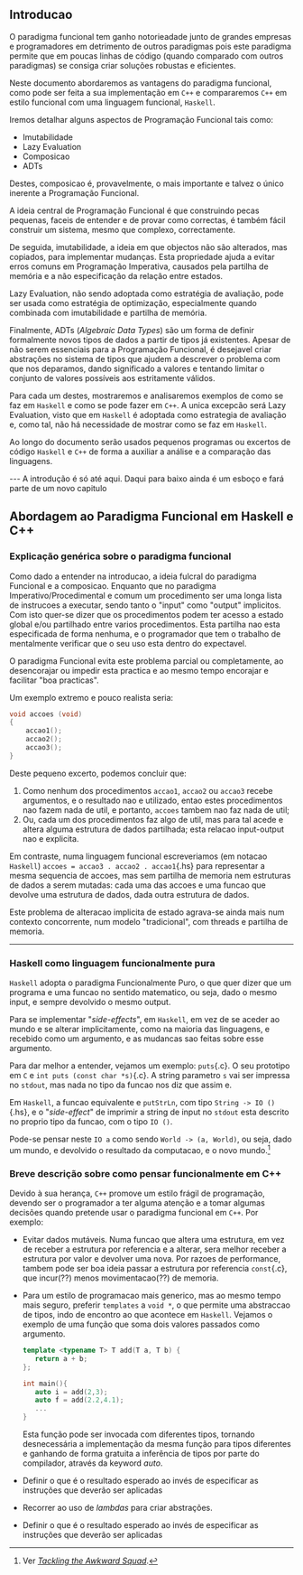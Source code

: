 ## Introducao

O paradigma funcional tem ganho notorieadade junto de grandes empresas e
programadores em detrimento de outros paradigmas pois este paradigma permite
que em poucas linhas de código (quando comparado com outros paradigmas) se
consiga criar soluções robustas e eficientes.

Neste documento abordaremos as vantagens do paradigma funcional, como pode ser
feita a sua implementação em `C++` e compararemos `C++` em estilo funcional com
uma linguagem funcional, `Haskell`.

Iremos detalhar alguns aspectos de Programação Funcional tais como:

 * Imutabilidade
 * Lazy Evaluation
 * Composicao
 * ADTs

Destes, composicao é, provavelmente, o mais importante e talvez o único
inerente a Programação Funcional. 

A ideia central de Programação Funcional é que construindo pecas pequenas,
faceis de entender e de provar como correctas, é também fácil construir um
sistema, mesmo que complexo, correctamente.

De seguida, imutabilidade, a ideia em que objectos não são alterados, mas
copiados, para implementar mudanças. Esta propriedade ajuda a evitar erros
comuns em Programação Imperativa, causados pela partilha de memória e a não
especificação da relação entre estados.

Lazy Evaluation, não sendo adoptada como estratégia de avaliação, pode ser
usada como estratégia de optimização, especialmente quando combinada com
imutabilidade e partilha de memória.

Finalmente, ADTs (_Algebraic Data Types_) são um forma de definir formalmente
novos tipos de dados a partir de tipos já existentes. Apesar de não serem
essenciais para a Programação Funcional, é desejavel criar abstrações no
sistema de tipos que ajudem a descrever o problema com que nos deparamos, dando
significado a valores e tentando limitar o conjunto de valores possíveis aos
estritamente válidos.

Para cada um destes, mostraremos e analisaremos exemplos de como se faz em
`Haskell` e como se pode fazer em `C++`. A unica excepcão será Lazy Evaluation,
visto que em `Haskell` é adoptada como estrategia de avaliação e, como tal, não
há necessidade de mostrar como se faz em `Haskell`.

Ao longo do documento serão usados pequenos programas ou excertos de código
`Haskell` e `C++` de forma a auxiliar a análise e a comparação das linguagens.

--- A introdução é só até aqui. Daqui para baixo ainda é um esboço e fará parte de um novo capitulo

## Abordagem ao Paradigma Funcional em Haskell e C++

### Explicação genérica sobre o paradigma funcional

Como dado a entender na introducao, a ideia fulcral do paradigma Funcional e a
composicao. Enquanto que no paradigma Imperativo/Procedimental e comum um
procedimento ser uma longa lista de instrucoes a executar, sendo tanto o
"input" como "output" implicitos. Com isto quer-se dizer que os procedimentos
podem ter acesso a estado global e/ou partilhado entre varios procedimentos.
Esta partilha nao esta especificada de forma nenhuma, e o programador que tem o
trabalho de mentalmente verificar que o seu uso esta dentro do expectavel.

O paradigma Funcional evita este problema parcial ou completamente, ao
desencorajar ou impedir esta practica e ao mesmo tempo encorajar e facilitar
"boa practicas".

Um exemplo extremo e pouco realista seria:

```cpp
void accoes (void)
{
	accao1();
	accao2();
	accao3();
}
```

Deste pequeno excerto, podemos concluir que:

 1. Como nenhum dos procedimentos `accao1`, `accao2` ou `accao3` recebe
    argumentos, e o resultado nao e utilizado, entao estes procedimentos nao
    fazem nada de util, e portanto, `accoes` tambem nao faz nada de util;
 2. Ou, cada um dos procedimentos faz algo de util, mas para tal acede e altera
    alguma estrutura de dados partilhada; esta relacao input-output nao e
    explicita.

Em contraste, numa linguagem funcional escreveriamos (em notacao `Haskell`)
`accoes = accao3 . accao2 . accao1`{.hs} para representar a mesma sequencia de
accoes, mas sem partilha de memoria nem estruturas de dados a serem mutadas:
cada uma das accoes e uma funcao que devolve uma estrutura de dados, dada outra
estrutura de dados.

Este problema de alteracao implicita de estado agrava-se ainda mais num
contexto concorrente, num modelo "tradicional", com threads e partilha de
memoria.

---

### Haskell como linguagem funcionalmente pura

`Haskell` adopta o paradigma Funcionalmente Puro, o que quer dizer que um
programa e uma funcao no sentido matematico, ou seja, dado o mesmo input, e
sempre devolvido o mesmo output.

Para se implementar "_side-effects_", em `Haskell`, em vez de se aceder ao
mundo e se alterar implicitamente, como na maioria das linguagens, e recebido
como um argumento, e as mudancas sao feitas sobre esse argumento.

Para dar melhor a entender, vejamos um exemplo: `puts`{.c}. O seu prototipo em
`C` e `int puts (const char *s)`{.c}. A string parametro `s` vai ser impressa
no `stdout`, mas nada no tipo da funcao nos diz que assim e.

Em `Haskell`, a funcao equivalente e `putStrLn`, com tipo `String -> IO ()`{.hs},
e o "_side-effect_" de imprimir a string de input no `stdout` esta descrito no
proprio tipo da funcao, com o tipo `IO ()`.

Pode-se pensar neste `IO a` como sendo `World -> (a, World)`, ou seja, dado um
mundo, e devolvido o resultado da computacao, e o novo mundo.[^0]

### Breve descrição sobre como pensar funcionalmente em C++

Devido à sua herança, `C++` promove um estilo frágil de programação, devendo ser o programador a ter
alguma atenção e a tomar algumas decisões quando pretende usar o paradigma funcional em `C++`. Por exemplo:

 * Evitar dados mutáveis. Numa funcao que altera uma estrutura, em vez de receber a
   estrutura por referencia e a alterar, sera melhor receber a estrutura por
   valor e devolver uma nova. Por razoes de performance, tambem pode ser boa
   ideia passar a estrutura por referencia `const`{.c}, que incur(??) menos
   movimentacao(??) de memoria.
 * Para um estilo de programacao mais generico, mas ao mesmo tempo mais seguro,
   preferir `templates` a `void *`, o que permite uma abstraccao de tipos, indo
   de encontro ao que acontece em `Haskell`.
   Vejamos o exemplo de uma função que soma dois valores passados como argumento.
   
   ```Cpp
   template <typename T> T add(T a, T b) {
      return a + b;
   };

   int main(){
      auto i = add(2,3);
      auto f = add(2.2,4.1);
      ...
   }
   ```
   Esta função pode ser invocada com diferentes tipos, tornando desnecessária a implementação da mesma função para tipos diferentes e ganhando de forma gratuita a inferência de tipos por parte do compilador, através da keyword _auto_.
 * Definir o que é o resultado esperado ao invés de especificar as instruções que deverão ser aplicadas 
 * Recorrer ao uso de _lambdas_ para criar abstrações.
 * Definir o que é o resultado esperado ao invés de especificar as instruções que deverão ser aplicadas

[Tackling the Awkward Squad]: https://www.microsoft.com/en-us/research/publication/tackling-awkward-squad-monadic-inputoutput-concurrency-exceptions-foreign-language-calls-haskell

[^0]: Ver _[Tackling the Awkward Squad]_.
